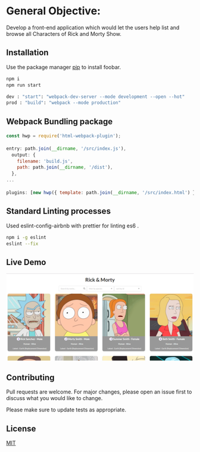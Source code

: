 # General Objective:

Develop a front-end application which would let the users help list and browse all Characters of Rick and Morty Show.

## Installation

Use the package manager [pip](https://pip.pypa.io/en/stable/) to install foobar.

```bash
npm i
npm run start
```

```bash
dev : "start": "webpack-dev-server --mode development --open --hot"
prod : "build": "webpack --mode production"
```

## Webpack Bundling package

```javascript
const hwp = require('html-webpack-plugin');

entry: path.join(__dirname, '/src/index.js'),
  output: {
    filename: 'build.js',
    path: path.join(__dirname, '/dist'),
  },
...

plugins: [new hwp({ template: path.join(__dirname, '/src/index.html') })],

```


## Standard Linting processes 

Used eslint-config-airbnb with prettier for linting es6 .

```bash
npm i -g eslint
eslint --fix
```

## Live Demo

![en-US](https://github.com/impuneet/test-react/blob/master/screenshots/screen1.PNG)


## Contributing
Pull requests are welcome. For major changes, please open an issue first to discuss what you would like to change.

Please make sure to update tests as appropriate.

## License
[MIT](https://choosealicense.com/licenses/mit/)
